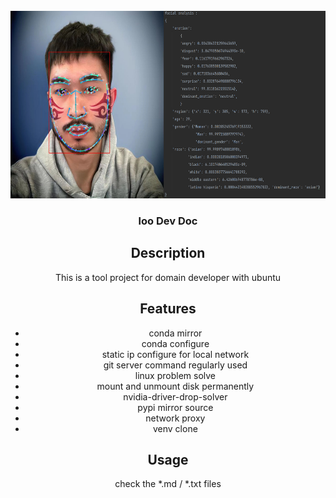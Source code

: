 <!-- PROJECT LOGO -->
<br />
<div align="center">
  <a href="https://github.com/luoolu/doc_tec">
    <img src="facialAna.png" alt="Logo" width=600" height=300">
  </a>

<h3 align="center">loo Dev Doc</h3>

<!-- TABLE OF CONTENTS -->
## Description
This is a tool project for domain developer with ubuntu

## Features

- conda mirror
- conda configure
- static ip configure for local network
- git server command regularly used
- linux problem solve
- mount and unmount disk permanently
- nvidia-driver-drop-solver
- pypi mirror source
- network proxy
- venv clone


## Usage

check the *.md / *.txt files
